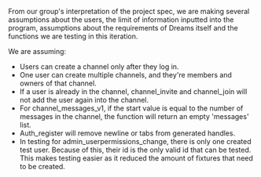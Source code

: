 From our group's interpretation of the project spec, we are making several 
assumptions about the users, the limit of information inputted into the program,
assumptions about the requirements of Dreams itself and the functions we are 
testing in this iteration.

We are assuming:
- Users can create a channel only after they log in.
- One user can create multiple channels, and they're members and owners of that channel.
- If a user is already in the channel, channel_invite and channel_join will not add the user
  again into the channel.
- For channel_messages_v1, if the start value is equal to the number of messages in the channel, 
  the function will return an empty 'messages' list.
- Auth_register will remove newline or tabs from generated handles.
- In testing for admin_userpermissions_change, there is only one created test user. Because of this,
  their id is the only valid id that can be tested. This makes testing easier as it reduced the amount
  of fixtures that need to be created. 